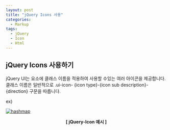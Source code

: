 ```yaml
---
layout: post
title: "jQuery Icons 사용"
categories:
  - Markup
tags:
  - jQuery
  - Icon
  - Html
---
```


## jQuery Icons 사용하기

jQuery UI는 요소에 클래스 이름을 적용하여 사용할 수있는 여러 아이콘을 제공합니다.
클래스 이름은 일반적으로 .ui-icon- {icon type}-{icon sub description}-{direction} 구문을 따릅니다.

ex) 
  <span class="ui-icon ui-icon-arrowthick-1-n"></span>

<a href="{{ site.url }}/images/jQuery-Icons.PNG"><img src="{{ site.url }}/images/jQuery-Icons.PNG" alt="hashmap"></a>  
<center><b>[ jQuery-Icon 예시 ]</b></center><br>
